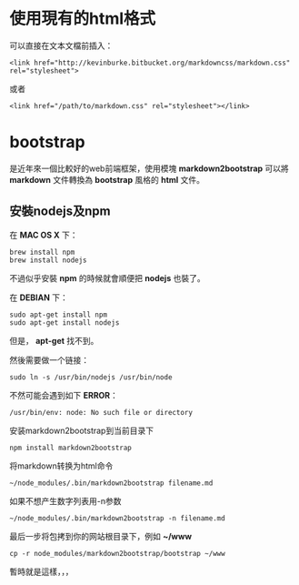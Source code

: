 <link href="http://kevinburke.bitbucket.org/markdowncss/markdown.css" rel="stylesheet">


# 使用現有的html格式
可以直接在文本文檔前插入：

    <link href="http://kevinburke.bitbucket.org/markdowncss/markdown.css" rel="stylesheet">

或者

    <link href="/path/to/markdown.css" rel="stylesheet"></link>
    
# bootstrap
是近年來一個比較好的web前端框架，使用模塊 **markdown2bootstrap** 可以將 **markdown** 文件轉換為 **bootstrap** 風格的 **html** 文件。

## 安裝nodejs及npm
在 **MAC OS X** 下：

    brew install npm
    brew install nodejs
    
不過似乎安裝 **npm** 的時候就會順便把 **nodejs** 也裝了。

在 **DEBIAN** 下：

    sudo apt-get install npm
    sudo apt-get install nodejs

但是， **apt-get** 找不到。

然後需要做一个链接：

    sudo ln -s /usr/bin/nodejs /usr/bin/node

不然可能会遇到如下 **ERROR**：

    /usr/bin/env: node: No such file or directory
    
安装markdown2bootstrap到当前目录下

    npm install markdown2bootstrap
    
将markdown转换为html命令

    ~/node_modules/.bin/markdown2bootstrap filename.md
    
如果不想产生数字列表用-n参数

    ~/node_modules/.bin/markdown2bootstrap -n filename.md
    
最后一步将包拷到你的网站根目录下，例如 **~/www**

    cp -r node_modules/markdown2bootstrap/bootstrap ~/www
    
暫時就是這樣，，，    